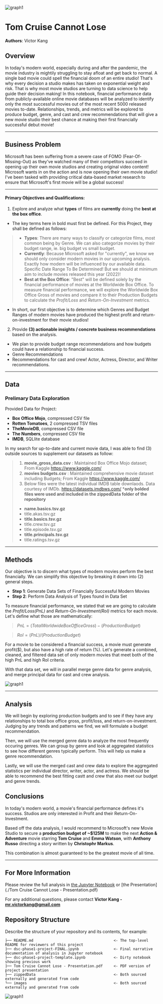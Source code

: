 ![graph1](./images/Tom-Cruise.jpeg)

# Tom Cruise Cannot Lose

**Authors**: Victor Kang

## Overview

In today's modern world, especially during and after the pandemic, the movie industry is mightily struggling to stay afloat and get back to normal. A single bad movie could spell the financial doom of an entire studio! That's why every decision a studio makes has taken on exponential weight and risk. That is why most movie studios are turning to data science to help guide their decision making! In this notebook, financial performance data from publicly-available online movie databases will be analyzed to identify only the most successful movies out of the most recent 5000 released movies to-date. Relationships, trends, and metrics will be explored to produce budget, genre, and cast and crew recommendations that will give a new movie studio their best chance at making their first financially successful debut movie!

***
## Business Problem

Microsoft has been suffering from a severe case of FOMO (Fear-Of-Missing-Out) as they've watched many of their competitors succeed in opening up their own movie studios and creating original video content! Microsoft wants in on the action and is now opening their own movie studio! I've been tasked with providing critical data-based market research to ensure that Microsoft's first movie will be a global success!

***
#### Primary Objectives and Qualifications:
1. Explore and analyze what **types** of films are **currently** doing the **best at the box office**.
* The key terms here in bold must first be defined. For this Project, they shall be defined as follows:
>* **Types**: There are many ways to classify or categorize films, most common being by Genre. We can also categorize movies by their budget range, ie. big budget vs small budget.
>* **Currently**: Because Microsoft asked for "currently", we know we should only consider modern movies in our upcoming analysis. Exactly how modern will be influenced by our available data. Specific Date Range To Be Determined! But we should at minimum aim to include movies released this year (2022)!
>* **Best at the Box Office**: "Best" will be defined solely by the financial performance of movies at the Worldwide Box Office. To measure financial performance, we will explore the Worldwide Box Office Gross of movies and compare it to their Production Budgets to calculate the *Profit/Loss* and *Return-On-Investment* metrics.  

* In short, our first objective is to determine which Genres and Budget Ranges of modern movies have produced the highest profit and return-on-investment for their movie studios! 

2. Provide **(3) actionable insights / concrete business recommendations** based on the analysis. 
* We plan to provide budget range recommendations and how budgets could have a relationship to financial success.
* Genre Recommendations
* Recommendations for cast and crew! Actor, Actress, Director, and Writer recommendations.
***

## Data

### Prelimary Data Exploration

Provided Data for Project:
* **Box Office Mojo**, compressed CSV file
* **Rotten Tomatoes**, 2 compressed TSV files
* **TheMovieDB**, compressed CSV file
* **The Numbers**, compressed CSV file
* **IMDB**, SQLlite database

In my search for up-to-date and current movie data, I was able to find (3) outside sources to supplement our datasets as follow:
> 1. **movie_gross_data.csv** : Maintained Box Office Mojo dataset; From Kaggle https://www.kaggle.com/
> 2. **movies budgets.csv** : Maintained comprehensive movie dataset including Budgets; From Kaggle https://www.kaggle.com/
> 3. Below files were the latest individual IMDB table downlaods. Data courtesy of IMDb. https://datasets.imdbws.com/
***only bolded files were used and included in the zippedData folder of the repository**
>* **name.basics.tsv.gz**
>* title.akas.tsv.gz
>* **title.basics.tsv.gz**
>* title.crew.tsv.gz
>* title.episode.tsv.gz
>* **title.principals.tsv.gz**
>* title.ratings.tsv.gz
***

## Methods

Our objective is to discern what types of modern movies perform the best financially. We can simplify this objective by breaking it down into (2) general steps.

* **Step 1**: Generate Data Sets of Financially Successful Modern Movies
* **Step 2**: Perform Data Analysis of Types found in Data Set

To measure financial performance, we stated that we are going to calculate the *Profit/Loss(PnL)* and *Return-On-Investment(RoI)* metrics for each movie. Let's define what those are mathematically:

> $PnL = (Total Worldwide Box Office Gross) - (Production Budget)$

> $RoI = (PnL)/(Production Budget)$

For a movie to be considered a financial success, a movie must generate profit($), but also have a high rate of return (%). 
Let's generate a combined, cleaned, and filtered data set of only modern movies that meet both of the high PnL and high RoI criteria.

With that data set, we will in parallel merge genre data for genre analysis, and merge principal data for cast and crew analysis.

![graph1](./images/Methods.png)
***

## Analysis

We will begin by exploring production budgets and to see if they have any relationships to total box office gross, profit/loss, and return-on-investment. Judging by any trends and patterns we find, we will formulate a budget recommendation.

Then, we will use the merged genre data to analyze the most frequently occuring genres. We can group by genre and look at aggregated statistics to see how different genres typically perform. This will help us make a genre recommendation.

Lastly, we will use the merged cast and crew data to explore the aggregated statistics per individual director, writer, actor, and actress. We should be able to recommend the best fitting castt and crew that also meet our budget and genre trends.

## Conclusions

In today's modern world, a movie's financial performance defines it's success. Studios are only interested in Profit and their Return-On-Investment. 

Based off the data analysis, I would recommend to Microsoft's new Movie Studio to secure a **production budget of ~$125M** to make the next **Action & Adventure** movie starring **Tom Cruise** and **Emma Watson**, with **Anthony Russo** directing a story written by **Christophr Markus**.

This combination is almost guaranteed to be the greatest movie of all time.
***

## For More Information

Please review the full analysis in [the Jupyter Notebook](./dsc-phase1-project-FINAL.ipynb) 
or  [the Presentation](./Tom Cruise Cannot Lose - Presentation.pdf)

For any additional questions, please contact **Victor Kang - mr.victorkang@gmail.com**

## Repository Structure

Describe the structure of your repository and its contents, for example:

```
├── README.md                                     <- The top-level README for reviewers of this project
├── dsc-phase1-project-FINAL.ipynb                <- Final narrative documentation of analysis in Jupyter notebook
├── dsc-phase1-project-template.ipynb             <- Dirty notebook showing previous work
├── Tom Cruise Cannot Lose - Presentation.pdf     <- PDF version of project presentation
├── zippedData                                    <- Both sourced externally and generated from code
└── images                                        <- Both sourced externally and generated from code
```
![graph1](./images/TCL.jpeg)